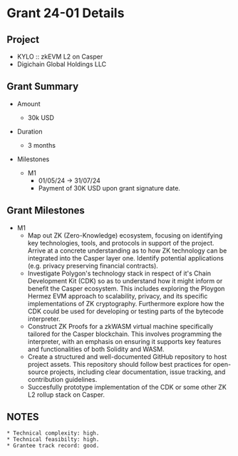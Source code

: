 # Grant 24-01 Details

## Project

* KYLO :: zkEVM L2 on Casper
* Digichain Global Holdings LLC

## Grant Summary

* Amount

	* 30k USD

* Duration

	* 3 months

* Milestones

	* M1
		* 01/05/24 -> 31/07/24 
		* Payment of 30K USD upon grant signature date.  

## Grant Milestones

* M1
	* Map out ZK (Zero-Knowledge) ecosystem, focusing on identifying key technologies, tools, and protocols in support of the project. Arrive at a concrete understanding as to how ZK technology can be integrated into the Casper layer one.  Identify potential applications (e.g. privacy preserving financial contracts).
	* Investigate Polygon's technology stack in respect of it's Chain Development Kit (CDK) so as to understand how it might inform or benefit the Casper ecosystem. This includes exploring the Ploygon Hermez EVM approach to scalability, privacy, and its specific implementations of ZK cryptography.  Furthermore explore how the CDK could be used for developing or testing parts of the bytecode interpreter.
	* Construct ZK Proofs for a zkWASM virtual machine specifically tailored for the Casper blockchain. This involves programming the interpreter, with an emphasis on ensuring it supports key features and functionalities of both Solidity and WASM.	
	* Create a structured and well-documented GitHub repository to host project assets. This repository should follow best practices for open-source projects, including clear documentation, issue tracking, and contribution guidelines.
	* Succesfully prototype implementation of the CDK or some other ZK L2 rollup stack on Casper.

## NOTES

	* Technical complexity: high.
	* Technical feasibilty: high.
	* Grantee track record: good.
